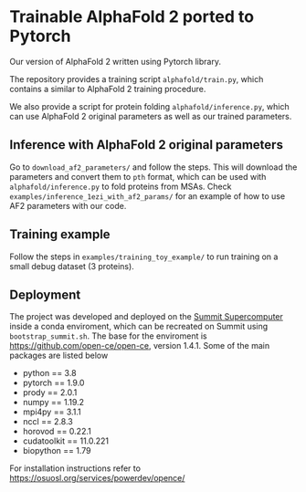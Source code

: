 # Trainable AlphaFold 2 ported to Pytorch

Our version of AlphaFold 2 written using Pytorch library. 

The repository provides a training script `alphafold/train.py`, which contains a similar to 
AlphaFold 2 training procedure.

We also provide a script for protein folding `alphafold/inference.py`, which can use 
AlphaFold 2 original parameters as well as our trained parameters.

## Inference with AlphaFold 2 original parameters

Go to `download_af2_parameters/` and follow the steps. This will download the parameters and convert
them to `pth` format, which can be used with `alphafold/inference.py` to fold proteins from MSAs. 
Check `examples/inference_1ezi_with_af2_params/` for an example of how to use AF2 parameters with 
our code.

## Training example

Follow the steps in `examples/training_toy_example/` to run training on a small debug dataset (3 proteins).

## Deployment

The project was developed and deployed on the 
[Summit Supercomputer](https://www.olcf.ornl.gov/summit) 
inside a conda enviroment, which can be recreated on Summit using `bootstrap_summit.sh`. 
The base for the enviroment is https://github.com/open-ce/open-ce, version 1.4.1. 
Some of the main packages are listed below

- python == 3.8
- pytorch == 1.9.0
- prody == 2.0.1
- numpy == 1.19.2
- mpi4py == 3.1.1
- nccl == 2.8.3
- horovod == 0.22.1
- cudatoolkit == 11.0.221
- biopython == 1.79

For installation instructions refer to https://osuosl.org/services/powerdev/opence/